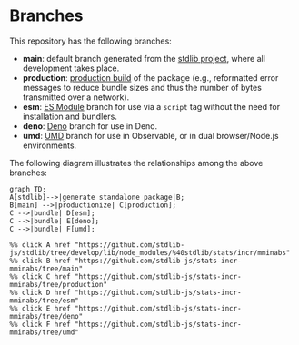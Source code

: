 <!--

@license Apache-2.0

Copyright (c) 2022 The Stdlib Authors.

Licensed under the Apache License, Version 2.0 (the "License");
you may not use this file except in compliance with the License.
You may obtain a copy of the License at

    http://www.apache.org/licenses/LICENSE-2.0

Unless required by applicable law or agreed to in writing, software
distributed under the License is distributed on an "AS IS" BASIS,
WITHOUT WARRANTIES OR CONDITIONS OF ANY KIND, either express or implied.
See the License for the specific language governing permissions and
limitations under the License.

-->

# Branches

This repository has the following branches:

-   **main**: default branch generated from the [stdlib project][stdlib-url], where all development takes place.
-   **production**: [production build][production-url] of the package (e.g., reformatted error messages to reduce bundle sizes and thus the number of bytes transmitted over a network).
-   **esm**: [ES Module][esm-url] branch for use via a `script` tag without the need for installation and bundlers.
-   **deno**: [Deno][deno-url] branch for use in Deno.
-   **umd**: [UMD][umd-url] branch for use in Observable, or in dual browser/Node.js environments.

The following diagram illustrates the relationships among the above branches:

```mermaid
graph TD;
A[stdlib]-->|generate standalone package|B;
B[main] -->|productionize| C[production];
C -->|bundle| D[esm];
C -->|bundle| E[deno];
C -->|bundle| F[umd];

%% click A href "https://github.com/stdlib-js/stdlib/tree/develop/lib/node_modules/%40stdlib/stats/incr/mminabs"
%% click B href "https://github.com/stdlib-js/stats-incr-mminabs/tree/main"
%% click C href "https://github.com/stdlib-js/stats-incr-mminabs/tree/production"
%% click D href "https://github.com/stdlib-js/stats-incr-mminabs/tree/esm"
%% click E href "https://github.com/stdlib-js/stats-incr-mminabs/tree/deno"
%% click F href "https://github.com/stdlib-js/stats-incr-mminabs/tree/umd"
```

[stdlib-url]: https://github.com/stdlib-js/stdlib/tree/develop/lib/node_modules/%40stdlib/stats/incr/mminabs
[production-url]: https://github.com/stdlib-js/stats-incr-mminabs/tree/production
[deno-url]: https://github.com/stdlib-js/stats-incr-mminabs/tree/deno
[umd-url]: https://github.com/stdlib-js/stats-incr-mminabs/tree/umd
[esm-url]: https://github.com/stdlib-js/stats-incr-mminabs/tree/esm